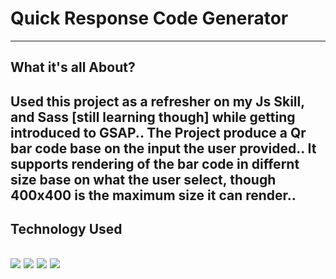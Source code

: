 # Quick Response Code Generator
---
## What it's all About?
Used this project as a refresher on my Js Skill, and Sass [still learning though] while getting introduced to GSAP.. 
The Project produce a Qr bar code base on the input the user provided.. It supports rendering of the bar code in differnt size base on what the user select, though 400x400 is the maximum size it can render..
---
## Technology Used
<img src="https://img.icons8.com/color/48/FAB005/html-5--v1.png"/> <img src="https://img.icons8.com/color/48/FAB005/sass.png"/> <img src="https://img.icons8.com/color/48/undefined/javascript--v1.png"/> <img src="https://greensock.com/uploads/monthly_2020_03/tweenmax.thumb.png.c849c5b56c6752e3f2276b82ee702625.png"/>
---
